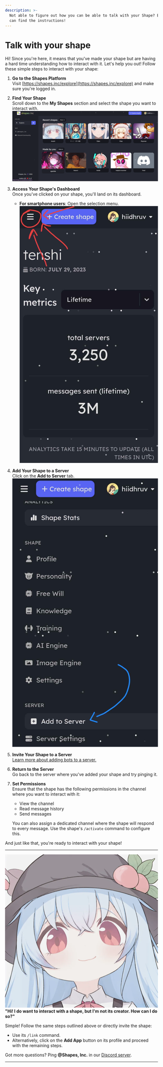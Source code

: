```yaml
---
description: >-
  Not able to figure out how you can be able to talk with your Shape? Below you
  can find the instructions!
---
```


# Talk with your shape

Hi! Since you're here, it means that you've made your shape but are having a hard time understanding how to interact with it. Let's help you out! Follow these simple steps to interact with your shape:

1. **Go to the Shapes Platform**\
   Visit [https://shapes.inc/explore](https://shapes.inc/explore) and make sure you're logged in.
2. **Find Your Shape**\
   Scroll down to the **My Shapes** section and select the shape you want to interact with.\
   ![](<../../.gitbook/assets/image (7) (1).png>)
3. **Access Your Shape's Dashboard**\
   Once you've clicked on your shape, you'll land on its dashboard.
   * **For smartphone users**: Open the selection menu.\
     ![](<../../.gitbook/assets/image (1) (1) (1) (1).png>)
4. **Add Your Shape to a Server**\
   Click on the **Add to Server** tab.\
   ![](<../../.gitbook/assets/image (2) (1) (1).png>)
5. **Invite Your Shape to a Server**\
   [Learn more about adding bots to a server.](https://www.google.com/search?q=how+to+add+a+discord+bot+to+my+server)
6. **Return to the Server**\
   Go back to the server where you've added your shape and try pinging it.
7.  **Set Permissions**\
    Ensure that the shape has the following permissions in the channel where you want to interact with it:

    * View the channel
    * Read message history
    * Send messages

    You can also assign a dedicated channel where the shape will respond to every message. Use the shape's `/activate` command to configure this.

And just like that, you're ready to interact with your shape!

***

<img src="../../.gitbook/assets/903180578b3b367006edbc8e574677f1.webp" alt="Tenshi!" data-size="line"> **"Hi! I do want to interact with a shape, but I'm not its creator. How can I do so?"**

Simple! Follow the same steps outlined above or directly invite the shape:

* Use its `/link` command.
* Alternatively, click on the **Add App** button on its profile and proceed with the remaining steps.

Got more questions? Ping **@Shapes, Inc.** in our [Discord server](https://discord.gg/shapes).

***
